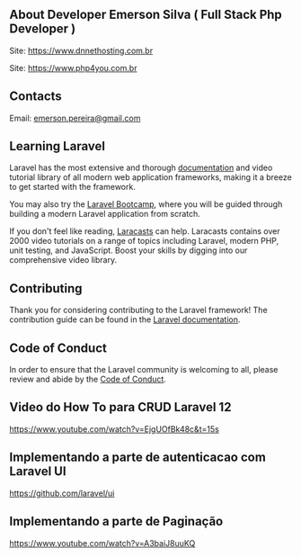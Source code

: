 

## About Developer Emerson Silva ( Full Stack Php Developer )

Site:  https://www.dnnethosting.com.br

Site: https://www.php4you.com.br


## Contacts

Email:  emerson.pereira@gmail.com



## Learning Laravel

Laravel has the most extensive and thorough [documentation](https://laravel.com/docs) and video tutorial library of all modern web application frameworks, making it a breeze to get started with the framework.

You may also try the [Laravel Bootcamp](https://bootcamp.laravel.com), where you will be guided through building a modern Laravel application from scratch.

If you don't feel like reading, [Laracasts](https://laracasts.com) can help. Laracasts contains over 2000 video tutorials on a range of topics including Laravel, modern PHP, unit testing, and JavaScript. Boost your skills by digging into our comprehensive video library.


## Contributing

Thank you for considering contributing to the Laravel framework! The contribution guide can be found in the [Laravel documentation](https://laravel.com/docs/contributions).

## Code of Conduct

In order to ensure that the Laravel community is welcoming to all, please review and abide by the [Code of Conduct](https://laravel.com/docs/contributions#code-of-conduct).


## Video do How To para CRUD Laravel 12
https://www.youtube.com/watch?v=EjgUOfBk48c&t=15s


## Implementando a parte de autenticacao com Laravel UI
https://github.com/laravel/ui


## Implementando a parte de Paginação
https://www.youtube.com/watch?v=A3baiJ8uuKQ


